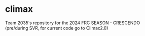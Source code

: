 # climax
Team 2035's repository for the 2024 FRC SEASON - CRESCENDO (pre/during SVR, for current code go to Climax2.0)

